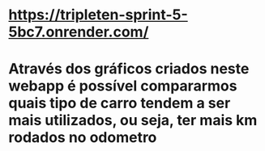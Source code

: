 # https://tripleten-sprint-5-5bc7.onrender.com/

# Através dos gráficos criados neste webapp é possível compararmos quais tipo de carro tendem a ser mais utilizados, ou seja, ter mais km rodados no odometro